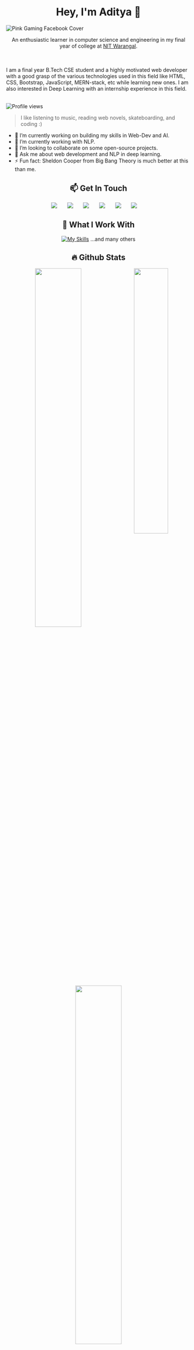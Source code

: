 
<!--
### Hi there 👋

**aditya-10012002/aditya-10012002** is a ✨ _special_ ✨ repository because its `README.md` (this file) appears on your GitHub profile.

Here are some ideas to get you started:

- 🔭 I’m currently working on ...
- 🌱 I’m currently learning ...
- 👯 I’m looking to collaborate on ...
- 🤔 I’m looking for help with ...
- 💬 Ask me about ...
- 📫 How to reach me: ...
- 😄 Pronouns: ...
- ⚡ Fun fact: ...

<br>
**I am Aditya Kumar Sharma 
-->

<h1 align="center">Hey, I'm Aditya 👋</h1> 

![Pink Gaming Facebook Cover](https://user-images.githubusercontent.com/53975591/234213386-d3d0ee41-70b3-46e0-9869-5f7b9b0682ce.png)

<p align="center">An enthusiastic learner in computer science and engineering in my final year of college at <a href="https://www.nitw.ac.in/">NIT Warangal</a>.</p><br><br>
I am a final year B.Tech CSE student and a highly motivated web developer with a good grasp of the various technologies used in this field like HTML, CSS, Bootstrap, JavaScript, MERN-stack, etc while learning new ones. I am also interested in Deep Learning with an internship experience in this field.<br><br>

![Profile views](https://gpvc.arturio.dev/aditya-10012002)

> I like listening to music, reading web novels, skateboarding, and coding :)


- 🔭 I’m currently working on building my skills in Web-Dev and AI.
- 🌱 I’m currently working with NLP.
- 👯 I’m looking to collaborate on some open-source projects.
- 💬 Ask me about web development and NLP in deep learning.
- ⚡ Fun fact: Sheldon Cooper from Big Bang Theory is much better at this than me.


<h2 align="center">📫 Get In Touch</h2>

<p align="center">
  <a href="mailto:adityakr1001@gmail.com"><img src="https://img.shields.io/badge/Gmail-D14836?style=for-the-badge&logo=gmail&logoColor=white"></a>
  &#8287;&#8287;&#8287;&#8287;&#8287;
  <a href="https://www.linkedin.com/in/aditya1001/"><img src="https://img.shields.io/badge/LinkedIn-0077B5?style=for-the-badge&logo=linkedin&logoColor=white"></a>
  &#8287;&#8287;&#8287;&#8287;&#8287;
  <a href="https://www.youtube.com/channel/UCerjVzyni1FaeFoum7-ECSw"><img src="https://img.shields.io/badge/YouTube-FF0000?style=for-the-badge&logo=youtube&logoColor=white"></a>
  &#8287;&#8287;&#8287;&#8287;&#8287;
  <a href="https://www.instagram.com/adi_1.00.1/"><img src="https://img.shields.io/badge/Instagram-D14836?style=for-the-badge&logo=instagram&logoColor=white&color=maroon"></a>
  &#8287;&#8287;&#8287;&#8287;&#8287;
  <a href="https://twitter.com/AdityaK41533650"><img src="https://img.shields.io/badge/Twitter-D14836?style=for-the-badge&logo=twitter&logoColor=white&color=blue"></a>
  &#8287;&#8287;&#8287;&#8287;&#8287;
  <a href="https://aditya-10012002.github.io/"><img src="https://img.shields.io/badge/portfolio-0A0A0A?style=for-the-badge&logo=dev.to&logoColor=white"></a>
  &#8287;&#8287;&#8287;&#8287;&#8287;
</p>

<h2 align="center">👯 What I Work With</h2>
<div align="center">
  
  [![My Skills](https://skillicons.dev/icons?i=cpp,java,py,js,ts,androidstudio,html,css,sass,tailwind,bootstrap,materialui,react,redux,styledcomponents,latex,git,nodejs,express,mongodb,tensorflow,firebase,netlify,vercel,vscode,postman,linux)](https://skillicons.dev) <span>...and many others</span>
 
<!--
  <img src="https://img.shields.io/badge/HTML5-E34F26?style=for-the-badge&logo=html5&logoColor=white">
  
  <img src="https://img.shields.io/badge/CSS3-1572B6?style=for-the-badge&logo=css3&logoColor=white"> 
  
  <img src="https://img.shields.io/badge/Bootstrap5-E34F26?style=for-the-badge&logo=bootstrap&logoColor=white"> 
  
  <img src="https://img.shields.io/badge/Python-43853D?style=for-the-badge&logo=python&logoColor=white&color=blue"> 
  
  <img src="https://img.shields.io/badge/JavaScript-F7DF1E?style=for-the-badge&logo=javascript&logoColor=black"> 
  
  <img src="https://img.shields.io/badge/Typescript-43853D?style=for-the-badge&logo=typescript&logoColor=black&color=blue"> 
  
  <img src="https://img.shields.io/badge/React-20232A?style=for-the-badge&logo=react&logoColor=61DAFB"> 
  
  <img src="https://img.shields.io/badge/Git-E34F26?style=for-the-badge&logo=git&logoColor=white">
  
  <img src="https://img.shields.io/badge/Node.js-43853D?style=for-the-badge&logo=node.js&logoColor=white"> 
  
  <img src="https://img.shields.io/badge/Express.js-43853D?style=for-the-badge&logo=express&logoColor=white&color=9cf"> 
  
  <img src="https://img.shields.io/badge/SQL-43853D?style=for-the-badge&logo=sql&logoColor=blck&color=darkblue"> 
  
  <img src="https://img.shields.io/badge/MongoDB-43853D?style=for-the-badge&logo=mongodb&logoColor=white"> 
  
  <img src="https://img.shields.io/badge/Keras-43853D?style=for-the-badge&logo=keras&logoColor=white&color=darkred"> 
  
  <img src="https://img.shields.io/badge/Redux-43853D?style=for-the-badge&logo=redux&logoColor=white&color=purple"> 
  
  <img src="https://img.shields.io/badge/Firebase-43853D?style=for-the-badge&logo=firebase&logoColor=yellow&color=white">
  

  <span>...and many others</span>
</div>
-->

<h2 align="center">🔥 Github Stats</h2>

<img align="right" width="43%" src="https://images.unsplash.com/photo-1608306448197-e83633f1261c?ixlib=rb-4.0.3&ixid=MnwxMjA3fDB8MHxwaG90by1wYWdlfHx8fGVufDB8fHx8&auto=format&fit=crop&w=687&q=80"/>

  <a href="https://github.com/aditya-10012002"><img width="50%" src="https://github-readme-stats.vercel.app/api?username=aditya-10012002&theme=radical&title_color=ff3068?"></a>
  <a href="https://github.com/aditya-10012002"><img width="50%" src="http://github-readme-streak-stats.herokuapp.com/?user=aditya-10012002&theme=radical&date_format=M%20j%5B%2C%20Y%5D&ring=ff3068&fire=ff3068&sideNums=ff3068"></a>
  <a href="https://github.com/aditya-10012002"><img width="50%" src="https://github-readme-stats-abtrax.vercel.app/api/top-langs?locale=en&hide_title=false&layout=compact&card_width=320&langs_count=5&theme=tokyonight&username=aditya-10012002"></a>

<h2 align="center">🏆 GitHub Trophies</h2>

![](https://github-profile-trophy.vercel.app/?username=aditya-10012002&theme=algolia&no-frame=true&no-bg=true&margin-w=5)
 
 
<h2 align="center">🎧 Spotify Playing</h2>
  
[![Spotify](https://novatorem-kyzbk7wxl-bardiesel.vercel.app/api/spotify)](https://open.spotify.com/user/317feitfwqudcoczdru7yd3a3kgi)



<!-- [![Top Langs](https://github-readme-stats.vercel.app/api/top-langs?username=aditya-10012002&hide=html,scss,stylus,blade,css,shell,batchfile,dockerfile,typescript&theme=tokyonight&show_icons=true)](https://github.com/aditya-10012002)

<!-- [![Aditya's GitHub stats](https://github-readme-stats.vercel.app/api?username=aditya-10012002&theme=tokyonight&show_icons=true)](https://github.com/aditya-10012002)

<!-- [![Aditya's GitHub stats](https://github-readme-stats.vercel.app/api?username=aditya-10012002)](https://github.com/aditya-10012002/github-readme-stats)

<!-- [![Top Langs](https://github-readme-stats-git-masterrstaa-rickstaa.vercel.app/api/top-langs/?username=aditya-10012002&theme=tokyonight)](https://github.com/aditya-10012002/github-readme-stats)

